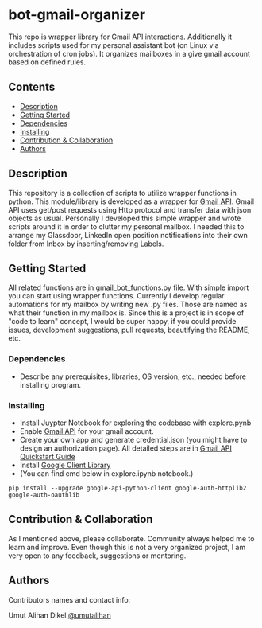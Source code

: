 
# bot-gmail-organizer

This repo is wrapper library for Gmail API interactions. Additionally it includes scripts used for my personal assistant bot (on Linux via orchestration of cron jobs). 
It organizes mailboxes in a give gmail account based on defined rules.


## Contents                                                                            
  * [Description](#description)
  * [Getting Started](#getting-started)                                                                  
  * [Dependencies](#dependencies)                                                                     
  * [Installing](#installing)                                                                      
  * [Contribution &amp; Collaboration](#contribution--collaboration)                                  
  * [Authors](#authors)      


## Description

This repository is a collection of scripts to utilize wrapper functions in python. This module/library is developed as a wrapper for [Gmail API](https://developers.google.com/gmail/api). Gmail API uses get/post requests using Http protocol and transfer data with json objects as usual. Personally I developed this simple wrapper and wrote scripts around it in order to clutter my personal mailbox. I needed this to arrange my Glassdoor, LinkedIn open position notifications into their own folder from Inbox by inserting/removing Labels. 

## Getting Started

All related functions are in gmail_bot_functions.py file. With simple import you can start using wrapper functions. Currently I develop regular automations for my mailbox by writing new .py files. Those are named as what their function in my mailbox is. Since this is a project is in scope of "code to learn" concept, I would be super happy, if you could provide issues, development suggestions, pull requests, beautifying the README, etc.

### Dependencies

* Describe any prerequisites, libraries, OS version, etc., needed before installing program.

### Installing

* Install Juypter Notebook for exploring the codebase with explore.pynb
* Enable [Gmail API](https://developers.google.com/gmail/api/quickstart/python) for your gmail account.
* Create your own app and generate credential.json (you might have to design an authorization page). All detailed steps are in [Gmail API Quickstart Guide](https://developers.google.com/gmail/api/quickstart/python)
* Install [Google Client Library](https://developers.google.com/gmail/api/quickstart/python)
* (You can find cmd below in explore.ipynb notebook.)
```
pip install --upgrade google-api-python-client google-auth-httplib2 google-auth-oauthlib
```


## Contribution & Collaboration

As I mentioned above, please collaborate. Community always helped me to learn and improve. Even though this is not a very organized project, I am very open to any feedback, suggestions or mentoring. 

## Authors

Contributors names and contact info:

Umut Alihan Dikel
[@umutalihan](https://www.linkedin.com/in/umut-alihan-dikel-13822762?originalSubdomain=tr)

